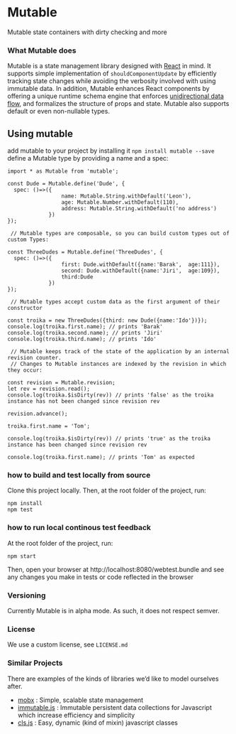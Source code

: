 # Mutable

Mutable state containers with dirty checking and more

### What Mutable does
Mutable is a state management library designed with [React](https://github.com/facebook/react) in mind.
It supports simple implementation of ```shouldComponentUpdate``` by efficiently tracking state changes while avoiding the verbosity involved with using immutable data.
In addition, Mutable enhances React components by offering a unique runtime schema engine that enforces [unidirectional data flow](https://facebook.github.io/flux/),
and formalizes the structure of props and state.
Mutable also supports default or even non-nullable types.

## Using mutable
add mutable to your project by installing it
```npm install mutable --save```
define a Mutable type by providing a name and a spec:
```es6
import * as Mutable from 'mutable';

const Dude = Mutable.define('Dude', {
  spec: ()=>({
                 name: Mutable.String.withDefault('Leon'),
                 age: Mutable.Number.withDefault(110),
                 address: Mutable.String.withDefault('no address')
             })
});

 // Mutable types are composable, so you can build custom types out of custom Types:

const ThreeDudes = Mutable.define('ThreeDudes', {
  spec: ()=>({
                 first: Dude.withDefault({name:'Barak',  age:111}),
                 second: Dude.withDefault({name:'Jiri',  age:109}),
                 third:Dude
             })
});

 // Mutable types accept custom data as the first argument of their constructor

const troika = new ThreeDudes({third: new Dude({name:'Ido'})});
console.log(troika.first.name); // prints 'Barak'
console.log(troika.second.name); // prints 'Jiri'
console.log(troika.third.name); // prints 'Ido'

 // Mutable keeps track of the state of the application by an internal revision counter.
 // Changes to Mutable instances are indexed by the revision in which they occur:

const revision = Mutable.revision;
let rev = revision.read();
console.log(troika.$isDirty(rev)) // prints 'false' as the troika instance has not been changed since revision rev

revision.advance();

troika.first.name = 'Tom';

console.log(troika.$isDirty(rev)) // prints 'true' as the troika instance has been changed since revision rev

console.log(troika.first.name); // prints 'Tom' as expected
```

### how to build and test locally from source
Clone this project locally.
Then, at the root folder of the project, run:
```shell
npm install
npm test
```
### how to run local continous test feedback
At the root folder of the project, run:
```shell
npm start
```
Then, open your browser at http://localhost:8080/webtest.bundle
and see any changes you make in tests or code reflected in the browser

### Versioning
Currently Mutable is in alpha mode. As such, it does not respect semver.

### License
We use a custom license, see ```LICENSE.md```

### Similar Projects
There are examples of the kinds of libraries we’d like to model ourselves after.
 - [mobx](https://github.com/mobxjs/mobx) : Simple, scalable state management
 - [immutable.js](https://github.com/facebook/immutable-js/) : Immutable persistent data collections for Javascript which increase efficiency and simplicity
 - [cls.js](https://github.com/camel-chased/cls.js) : Easy, dynamic (kind of mixin) javascript classes
